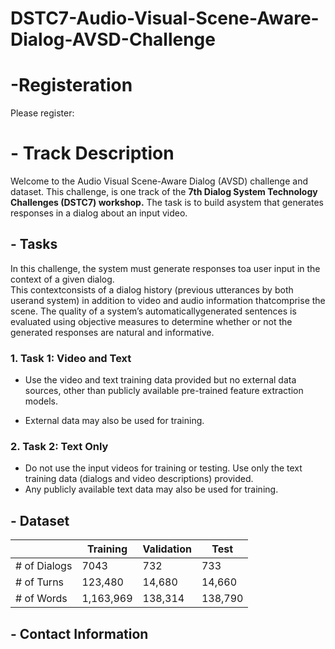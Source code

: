 # DSTC7-Audio-Visual-Scene-Aware-Dialog-AVSD-Challenge



# -Registeration 
   Please register: 


# - Track Description
Welcome to the Audio Visual Scene-Aware Dialog (AVSD) challenge and dataset. This challenge, is one track of  the **7th Dialog System Technology Challenges (DSTC7) workshop.**
The task is to build asystem that generates responses in a dialog about an input video.

## - Tasks

In this challenge, the system must generate responses toa user input in the context of a given dialog.  
This contextconsists of a dialog history (previous utterances by both userand system) in addition to video and audio information thatcomprise the scene. 
The quality of a system’s automaticallygenerated sentences is evaluated using objective measures to determine whether or not the generated responses are natural and informative.

### 1. Task 1: Video and Text 
   - Use the video and text training data provided but no external data sources, other than
      publicly available pre-trained feature extraction models.

   - External data may also be used for training.

### 2. Task 2: Text Only 
   - Do not use the input videos for training or testing. 
      Use only the text training data (dialogs and video descriptions) provided. 
   - Any publicly available text data may also be used for training.

## - Dataset


|               |   Training    |  Validation   |     Test      |
| ------------- | ------------- | ------------- | ------------- |
| # of Dialogs  |     7043      |      732      |      733      |
| # of Turns    |    123,480    |     14,680    |     14,660    |
| # of Words    |    1,163,969  |    138,314    |    138,790    |


## - Contact Information


